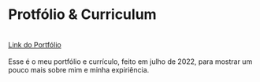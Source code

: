 # Protfólio & Curriculum
<br>
<a href="https://guilherme-giovannini-protfolio.netlify.app/#home">Link do Portfólio</a>
<br>
<br>
Esse é o meu portfólio e currículo, feito em julho de 2022, para mostrar um pouco mais sobre mim e minha expiriência.
